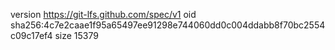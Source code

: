 version https://git-lfs.github.com/spec/v1
oid sha256:4c7e2caae1f95a65497ee91298e744060dd0c004ddabb8f70bc2554c09c17ef4
size 15379
